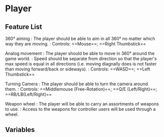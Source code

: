 # Player

## Feature List

360&deg; aiming
: The player should be able to aim in all 360&deg; no matter which way they are moving.
: Controls: ==Mouse==; ==Right Thumbstick==

Analog movement
: The player should be able to move in 360&deg; around the game world.
: Speed should be separate from direction so that the player's max speed is equal in all directions (i.e. moving diagnally does is not faster than moving forward/back or sideways).
: Controls: ==WASD==; ==Left Thumbstick==

Turning Camera
: The player should be able to turn the camera around them.
: Controls: ==Middlemouse (Free-Rotation)==; ==Q/E (Left/Right)==; ==RB/LB(Left/Right)==

Weapon wheel
: The player will be able to carry an assortments of weapons to use.
: Access to the weapons for controller users will be used through a wheel.

## Variables


